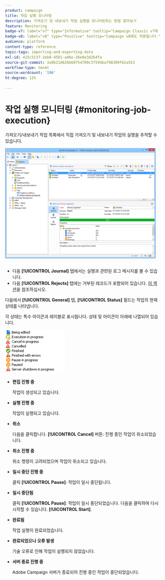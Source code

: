 ```yaml
---
product: campaign
title: 작업 실행 모니터링
description: 가져오기 및 내보내기 작업 실행을 모니터링하는 방법 알아보기
feature: Monitoring
badge-v7: label="v7" type="Informative" tooltip="Campaign Classic v7에 적용"
badge-v8: label="v8" type="Positive" tooltip="Campaign v8에도 적용됩니다."
audience: platform
content-type: reference
topic-tags: importing-and-exporting-data
exl-id: 415c5137-2eb0-4581-a46e-26e8e3d264fa
source-git-commit: 3a9b21d626b60754789c3f594ba798309f62a553
workflow-type: tm+mt
source-wordcount: '196'
ht-degree: 12%

---
```


# 작업 실행 모니터링 {#monitoring-job-execution}



가져오기/내보내기 작업 목록에서 직접 가져오기 및 내보내기 작업의 실행을 추적할 수 있습니다.

![](assets/s_ncs_user_export_list_and_details.png)

* 다음 **[!UICONTROL Journal]** 탭에서는 실행과 관련된 로그 메시지를 볼 수 있습니다.
* 다음 **[!UICONTROL Rejects]** 탭에는 거부된 레코드가 포함되어 있습니다. [이 섹션](../../platform/using/executing-import-jobs.md#behavior-in-the-event-of-an-error)을 참조하십시오.

다음에서 **[!UICONTROL General]** 탭, **[!UICONTROL Status]** 필드는 작업의 현재 상태를 나타냅니다.

각 상태는 특수 아이콘과 레이블로 표시됩니다. 상태 및 아이콘이 아래에 나열되어 있습니다.

![](assets/s_ncs_user_export_status.png)

* **편집 진행 중**

  작업이 생성되고 있습니다.

* **실행 진행 중**

  작업이 실행되고 있습니다.

* **취소**

  다음을 클릭합니다. **[!UICONTROL Cancel]** 버튼: 진행 중인 작업이 취소되었습니다.

* **취소 진행 중**

  취소 명령이 고려되었으며 작업이 취소되고 있습니다.

* **일시 중단 진행 중**

  클릭 **[!UICONTROL Pause]**: 작업이 일시 중단됩니다.

* **일시 중단됨**

  클릭 **[!UICONTROL Pause]**: 작업이 일시 중단되었습니다. 다음을 클릭하여 다시 시작할 수 있습니다. **[!UICONTROL Start]**.

* **완료됨**

  작업 실행이 완료되었습니다.

* **완료되었으나 오류 발생**

  기술 오류로 인해 작업이 실행되지 않았습니다.

* **서버 종료 진행 중**

  Adobe Campaign 서버가 종료되어 진행 중인 작업이 중단되었습니다.
